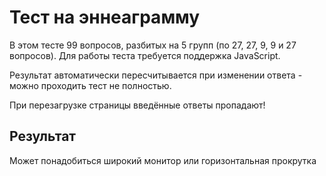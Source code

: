 # Тест на эннеаграмму

В этом тесте 99 вопросов, разбитых на 5 групп (по 27, 27, 9, 9 и 27 вопросов). Для работы теста требуется поддержка JavaScript.

Результат автоматически пересчитывается при изменении ответа - можно проходить тест не полностью.

При перезагрузке страницы введённые ответы пропадают!

<div id="test_contents">
</div>

## Результат

Может понадобиться широкий монитор или горизонтальная прокрутка

<div id="res">
</div>

<script src="https://code.jquery.com/jquery-3.6.0.min.js"
			  integrity="sha256-/xUj+3OJU5yExlq6GSYGSHk7tPXikynS7ogEvDej/m4="
			  crossorigin="anonymous"></script>
<script src="/test.js"></script>
<script src="/ennea.js"></script>
